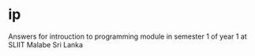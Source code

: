# ip
Answers for introuction to programming module in semester 1 of year 1 at SLIIT Malabe Sri Lanka

